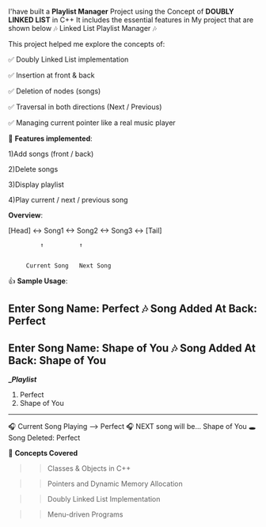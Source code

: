 I'have built a __Playlist Manager__ Project using the Concept of __DOUBLY LINKED LIST__ in C++
It includes the essential features in My project that are shown below
🎶 Linked List Playlist Manager 🎶

This project helped me explore the concepts of:


✅ Doubly Linked List implementation

✅ Insertion at front & back

✅ Deletion of nodes (songs)

✅ Traversal in both directions (Next / Previous)

✅ Managing current pointer like a real music player


📌 __Features implemented__:

1)Add songs (front / back)

2)Delete songs

3)Display playlist

4)Play current / next / previous song

__Overview__:

[Head] <-> Song1 <-> Song2 <-> Song3 <-> [Tail]


             ↑          ↑

             
         Current Song   Next Song

👍 __Sample Usage__:

Enter Song Name: Perfect
🎶 Song Added At Back: Perfect
----------

Enter Song Name: Shape of You
🎶 Song Added At Back: Shape of You
----------

**______Playlist_____**
1. Perfect
2. Shape of You
______________________

🎧 Current Song Playing --> Perfect
🎧 NEXT song will be... Shape of You
🕳 Song Deleted: Perfect

📘 __Concepts Covered__

>>Classes & Objects in C++

>>Pointers and Dynamic Memory Allocation

>>Doubly Linked List Implementation

>>Menu-driven Programs






